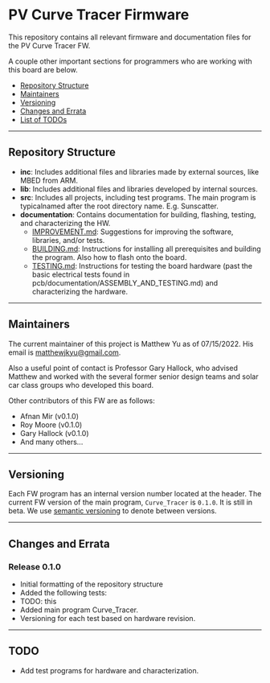 # PV Curve Tracer Firmware

This repository contains all relevant firmware and documentation files for the
PV Curve Tracer FW.

A couple other important sections for programmers who are working with this
board are below. 

- [Repository Structure](#Repository-Structure)
- [Maintainers](#Maintainers)
- [Versioning](#Versioning)
- [Changes and Errata](#Changes-and-Errata)
- [List of TODOs](#TODO)

---

## Repository Structure
- **inc**: Includes additional files and libraries made by external sources,
  like MBED from ARM.
- **lib**: Includes additional files and libraries developed by internal sources.
- **src**: Includes all projects, including test programs. The main program is
  typicalnamed after the root directory name. E.g. Sunscatter.
- **documentation**: Contains documentation for building, flashing, testing, and
  characterizing the HW.
  - [IMPROVEMENT.md](documentation/IMPROVEMENT.md): Suggestions for improving
    the software, libraries, and/or tests.
  - [BUILDING.md](documentation/BUILDING.md): Instructions for installing all
    prerequisites and building the program. Also how to flash onto the board.
  - [TESTING.md](documentation/TESTING.md): Instructions for testing the board
    hardware (past the basic electrical tests found in
    pcb/documentation/ASSEMBLY_AND_TESTING.md) and characterizing the hardware. 

---

## Maintainers

The current maintainer of this project is Matthew Yu as of 07/15/2022. His email
is [matthewjkyu@gmail.com](matthewjkyu@gmail.com). 

Also a useful point of contact is Professor Gary Hallock, who advised Matthew
and worked with the several former senior design teams and solar car class
groups who developed this board.

Other contributors of this FW are as follows:
- Afnan Mir (v0.1.0)
- Roy Moore (v0.1.0)
- Gary Hallock (v0.1.0)
- And many others...

---

## Versioning

Each FW program has an internal version number located at the header. The
current FW version of the main program, `Curve_Tracer` is `0.1.0`. It is still
in beta. We use [semantic versioning](https://semver.org/) to denote between
versions. 

---

## Changes and Errata

### Release 0.1.0

- Initial formatting of the repository structure
- Added the following tests:
 - TODO: this
- Added main program Curve_Tracer.
- Versioning for each test based on hardware revision.

---

## TODO
- Add test programs for hardware and characterization.
